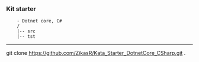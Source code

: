 ### Kit starter
		- Dotnet core, C#
		/
		|-- src
		|-- tst
	  
------------

git clone https://github.com/ZikasR/Kata_Starter_DotnetCore_CSharp.git .
